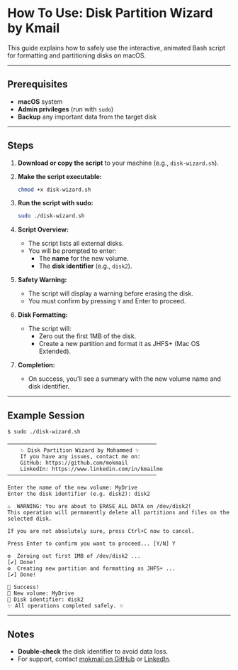 # How To Use: Disk Partition Wizard by Kmail

This guide explains how to safely use the interactive, animated Bash script for formatting and partitioning disks on macOS.

---

## Prerequisites

- **macOS** system
- **Admin privileges** (run with `sudo`)
- **Backup** any important data from the target disk

---

## Steps

1. **Download or copy the script** to your machine (e.g., `disk-wizard.sh`).

2. **Make the script executable:**
    ```bash
    chmod +x disk-wizard.sh
    ```

3. **Run the script with sudo:**
    ```bash
    sudo ./disk-wizard.sh
    ```

4. **Script Overview:**
    - The script lists all external disks.
    - You will be prompted to enter:
      - The **name** for the new volume.
      - The **disk identifier** (e.g., `disk2`).

5. **Safety Warning:**
    - The script will display a warning before erasing the disk.
    - You must confirm by pressing `Y` and Enter to proceed.

6. **Disk Formatting:**
    - The script will:
      - Zero out the first 1MB of the disk.
      - Create a new partition and format it as JHFS+ (Mac OS Extended).

7. **Completion:**
    - On success, you’ll see a summary with the new volume name and disk identifier.

---

## Example Session

```shell
$ sudo ./disk-wizard.sh

───────────────────────────────────────────────
    ✨ Disk Partition Wizard by Mohammed ✨
    If you have any issues, contact me on:
    GitHub: https://github.com/mokmail
    LinkedIn: https://www.linkedin.com/in/kmailmo
───────────────────────────────────────────────

Enter the name of the new volume: MyDrive
Enter the disk identifier (e.g. disk2): disk2

⚠️  WARNING: You are about to ERASE ALL DATA on /dev/disk2!
This operation will permanently delete all partitions and files on the selected disk.

If you are not absolutely sure, press Ctrl+C now to cancel.

Press Enter to confirm you want to proceed... [Y/N] Y

⚙️  Zeroing out first 1MB of /dev/disk2 ...
[✔] Done!
⚙️  Creating new partition and formatting as JHFS+ ...
[✔] Done!

🎉 Success!
💾 New volume: MyDrive
🔖 Disk identifier: disk2
✨ All operations completed safely. ✨
```

---

## Notes

- **Double-check** the disk identifier to avoid data loss.
- For support, contact [mokmail on GitHub](https://github.com/mokmail) or [LinkedIn](https://www.linkedin.com/in/kmailmo).

